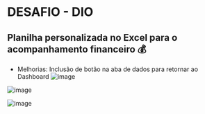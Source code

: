 # DESAFIO - DIO 
## Planilha personalizada no Excel para o acompanhamento financeiro 💰

* Melhorias: Inclusão de botão na aba de dados para retornar ao Dashboard 
![image](https://github.com/user-attachments/assets/efe1601f-cbb2-44c0-843e-4b2a95b408eb)

![image](https://github.com/user-attachments/assets/ff681d28-8cc9-44f2-8db7-3a738087923f)

![image](https://github.com/user-attachments/assets/981ea881-4cd4-4589-af0f-d42ee997c801)


